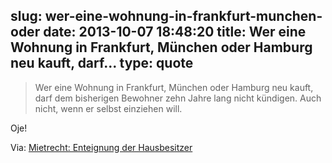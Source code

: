slug: wer-eine-wohnung-in-frankfurt-munchen-oder
date: 2013-10-07 18:48:20
title: Wer eine Wohnung in Frankfurt, München oder Hamburg neu kauft, darf...
type: quote
---

> Wer eine Wohnung in Frankfurt, München oder Hamburg neu kauft, darf dem bisherigen Bewohner zehn Jahre lang nicht kündigen. Auch nicht, wenn er selbst einziehen will.

Oje!

 Via: [Mietrecht: Enteignung der Hausbesitzer](http://www.faz.net/aktuell/finanzen/meine-finanzen/mieten-und-wohnen/mietrecht-enteignung-der-hausbesitzer-12604948.html)
